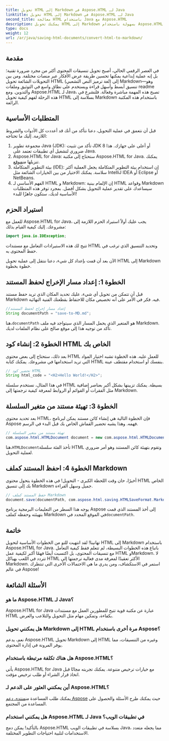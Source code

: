 ```yaml
---
title: تحويل HTML إلى Markdown في Aspose.HTML لـ Java
linktitle: تحويل HTML إلى Markdown في Aspose.HTML لـ Java
second_title: معالجة HTML باستخدام Java مع Aspose.HTML
description: يمكنك تحويل HTML إلى Markdown بسهولة باستخدام Aspose.HTML for Java. اتبع هذا الدليل خطوة بخطوة لتحويل المحتوى ومعالجته بسلاسة.
type: docs
weight: 12
url: /ar/java/saving-html-documents/convert-html-to-markdown/
---
```

## مقدمة
في العصر الرقمي الحالي، أصبح تحويل تنسيقات المحتوى أكثر من مجرد ضرورة تقنية؛ بل إنه عملية إبداعية يمكنها تحسين طريقة عرض الأفكار عبر منصات مختلفة. ومن بين التحويلات الشائعة تحويل HTML (لغة ترميز النص التشعبي) إلى Markdown—وهو تنسيق أبسط وأسهل قراءة ويستخدم على نطاق واسع في التوثيق وملفات readme والتدوين. ومع Aspose.HTML لـ Java، تصبح هذه المهمة مباشرة وفعالة. فلنشرع في هذه الرحلة لفهم كيفية تحويل HTML بسلاسة إلى Markdown باستخدام هذه المكتبة الرائعة.
## المتطلبات الأساسية
قبل أن نتعمق في عملية التحويل، دعنا نتأكد من أنك قد أعددت كل الأدوات والشروط اللازمة. إليك ما تحتاجه:
1. مجموعة تطوير Java (JDK): تأكد من تثبيت JDK 8 أو أعلى على جهازك. هذا ضروري لتشغيل أي تطبيقات تعتمد على Java.
2.  Aspose.HTML for Java: ستحتاج إلى مكتبة Aspose.HTML for Java. يمكنك تنزيلها من[موقع](https://releases.aspose.com/html/java/).
3. بيئة التطوير المتكاملة (IDE): إن استخدام بيئة التطوير المتكاملة يجعل العملية أكثر سلاسة. يمكنك الاختيار من بين الخيارات الشائعة مثل IntelliJ IDEA أو Eclipse أو NetBeans.
4. الفهم الأساسي لـ HTML و Markdown: إن الإلمام ببنية HTML وقواعد Markdown سيساعدك على تقدير عملية التحويل بشكل أفضل.
بمجرد توفر هذه المتطلبات الأساسية لديك، ستكون جاهزًا للبدء!
## استيراد الحزم
للعمل مع Aspose.HTML for Java، يجب عليك أولاً استيراد الحزم اللازمة إلى مشروعك. إليك كيفية القيام بذلك:
```java
import java.io.IOException;
```
تتيح لك هذه الاستيرادات التعامل مع مستندات HTML وتحديد التنسيق الذي ترغب في حفظ المحتوى به.

الآن بعد أن قمت بإعداد كل شيء، دعنا ننتقل إلى عملية تحويل HTML إلى Markdown خطوة بخطوة.
## الخطوة 1: إعداد مسار الإخراج لحفظ المستند
قبل أن تتمكن من تحويل أي شيء، عليك تحديد المكان الذي تريد حفظ مستند Markdown فيه. فكر في الأمر على أنه تخصيص مكان للاحتفاظ بقطعتك الفنية النهائية.
```java
//إعداد مسار إخراج لحفظ المستند
String documentPath = "save-to-MD.md";
```
 هنا،`documentPath` هو المتغير الذي يحمل المسار الذي سيتواجد فيه ملف Markdown. تأكد من توجيه هذا إلى موقع صالح على نظام الملفات لديك.
## الخطوة 2: إنشاء كود HTML الخاص بك
بعد ذلك، ستحتاج إلى بعض محتوى HTML للعمل عليه. هذه الخطوة تشبه اختيار المواد التي تريد استخدامها في مشروعك. يمكنك كتابة HTML بنفسك أو استخدام مقتطف عينة.
```java
// تحضير كود HTML
String html_code = "<H2>Hello World!</H2>";
```
في هذا المثال، نستخدم سلسلة HTML بسيطة. يمكنك تزيينها بشكل أكبر بعناصر إضافية مثل الفقرات أو القوائم أو الروابط لمعرفة كيفية ترجمتها إلى Markdown.
## الخطوة 3: تهيئة مستند من متغير السلسلة
بعد تحديد محتوى HTML، فإن الخطوة التالية هي إنشاء كائن مستند يمكن لبرنامج Aspose فهمه. وهذا يشبه تحضير القماش الخاص بك قبل البدء في الرسم.
```java
// تهيئة مستند من متغير السلسلة
com.aspose.html.HTMLDocument document = new com.aspose.html.HTMLDocument(html_code, ".");
```
 هنا،`HTMLDocument`تأخذ الفئة سلسلة HTML وتقوم بتهيئة كائن المستند وهو أمر ضروري لعملية التحويل.
## الخطوة 4: احفظ المستند كملف Markdown
أخيرًا، حان وقت اللحظة الكبرى - التحويل! في هذه الخطوة يتحول محتوى HTML الخاص بك إلى تنسيق Markdown جميل وسهل القراءة.
```java
// حفظ المستند كملف Markdown
document.save(documentPath, com.aspose.html.saving.HTMLSaveFormat.Markdown);
```
 يوجه هذا السطر من التعليمات البرمجية برنامج Aspose إلى أخذ المستند الذي قمت بتهيئته وحفظه كملف Markdown في الموقع المحدد في`documentPath`.
## خاتمة
تهانينا! لقد انتهيت للتو من الخطوات الأساسية لتحويل HTML إلى Markdown باستخدام Aspose.HTML for Java. باتباع هذه الخطوات البسيطة، لم تتعلم فقط كيفية التعامل مع تنسيقات المحتوى، بل اكتسبت أيضًا فهمًا أكبر لكيفية عمل HTML وMarkdown. لا تتردد في اللعب بهياكل HTML الأكثر تعقيدًا لمعرفة مدى فعالية ترجمتها إلى Markdown. استمر في الاستكشاف، ومن يدري ما هي الاحتمالات الأخرى التي تنتظرك في عالم Aspose!
## الأسئلة الشائعة
### ما هو Aspose.HTML لـ Java؟
Aspose.HTML for Java عبارة عن مكتبة قوية تتيح للمطورين العمل مع مستندات HTML بكفاءة، وتمكين مهام مثل التحويل والتلاعب والعرض.
### هل يمكنني تحويل Markdown إلى HTML مرة أخرى باستخدام Aspose؟
نعم، يدعم Aspose.HTML تحويل Markdown إلى HTML وغيره من التنسيقات، مما يوفر المرونة في إدارة المحتوى.
### هل هناك تكلفة مرتبطة باستخدام Aspose.HTML؟
يأتي Aspose.HTML for Java مع خيارات ترخيص متنوعة. يمكنك تجربته مجانًا قبل اتخاذ قرار الشراء أو طلب ترخيص مؤقت.
### أين يمكنني العثور على الدعم لـ Aspose.HTML؟
 يمكنك طلب المساعدة من[منتدى دعم Aspose](https://forum.aspose.com/c/html/29) حيث يمكنك طرح الأسئلة والحصول على المساعدة من المجتمع.
### هل يمكنني استخدام Aspose.HTML لـ Java في تطبيقات الويب؟
بالتأكيد! يمكن دمج Aspose.HTML بسلاسة في تطبيقات الويب Java، مما يجعله متعدد الاستخدامات لتلبية احتياجات التطوير المختلفة.